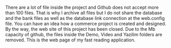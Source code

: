 There are a lot of file inside the project and Github does not accept more than 100 files. That is why I archive all files but I do not share the database and the bank files as well as the database link connection at the web.config file. You can have an idea how a commerce project is created and designed. By the way, the web site of this project has been closed. Due to the Mb capacity of github, the files inside the Demo, Video and Yazilim folders are removed.
This is the web page of my fast reading application.